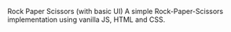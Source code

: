 Rock Paper Scissors (with basic UI)
A simple Rock-Paper-Scissors implementation using vanilla JS, HTML and CSS.
